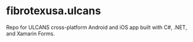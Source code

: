 # fibrotexusa.ulcans
 Repo for ULCANS cross-platform Android and iOS app built with C#, .NET, and Xamarin Forms.
